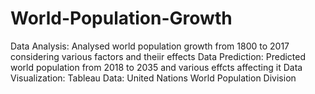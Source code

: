 # World-Population-Growth
Data Analysis: Analysed world population growth from 1800 to 2017 considering various factors and theiir effects
Data Prediction: Predicted world population from 2018 to 2035 and various effcts affecting it
Data Visualization: Tableau
Data: United Nations World Population Division
